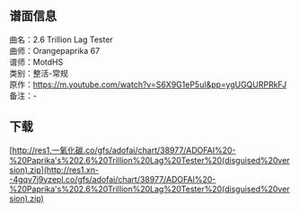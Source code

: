 ## 谱面信息
曲名：2.6 Trillion Lag Tester<br>
曲师：Orangepaprika 67<br>
谱师：MotdHS<br>
类别：整活-常规<br>
原作：<https://m.youtube.com/watch?v=S6X9G1eP5uI&pp=ygUGQURPRkFJ><br>
备注：-<br>


## 下载
[http://res1.一氧化碳.co/gfs/adofai/chart/38977/ADOFAI%20-%20Paprika's%202.6%20Trillion%20Lag%20Tester%20(disguised%20version).zip](http://res1.xn--4gqv7j9yzepl.co/gfs/adofai/chart/38977/ADOFAI%20-%20Paprika's%202.6%20Trillion%20Lag%20Tester%20(disguised%20version).zip)


